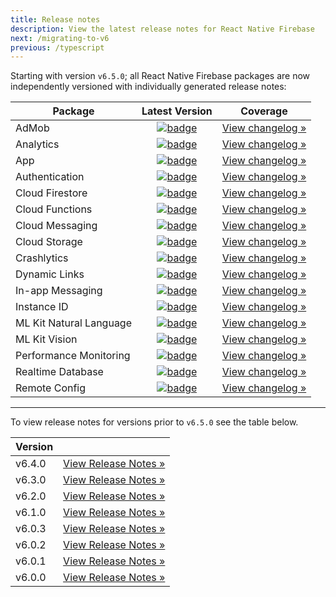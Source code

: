 ```yaml
---
title: Release notes
description: View the latest release notes for React Native Firebase
next: /migrating-to-v6
previous: /typescript
---
```


Starting with version `v6.5.0`; all React Native Firebase packages are now independently versioned with individually generated release notes:

| Package                 |                                                                                         Latest Version                                                                                         |                                                           Coverage                                                           |
| ----------------------- | :--------------------------------------------------------------------------------------------------------------------------------------------------------------------------------------------: | :--------------------------------------------------------------------------------------------------------------------------: |
| AdMob                   |               [![badge](https://img.shields.io/npm/v/@react-native-firebase/admob.svg?style=for-the-badge&logo=npm)](https://www.npmjs.com/package/@react-native-firebase/admob)               |        [View changelog »](https://github.com/invertase/react-native-firebase/tree/master/packages/admob/CHANGELOG.md)        |
| Analytics               |           [![badge](https://img.shields.io/npm/v/@react-native-firebase/analytics.svg?style=for-the-badge&logo=npm)](https://www.npmjs.com/package/@react-native-firebase/analytics)           |      [View changelog »](https://github.com/invertase/react-native-firebase/tree/master/packages/analytics/CHANGELOG.md)      |
| App                     |                 [![badge](https://img.shields.io/npm/v/@react-native-firebase/app.svg?style=for-the-badge&logo=npm)](https://www.npmjs.com/package/@react-native-firebase/app)                 |         [View changelog »](https://github.com/invertase/react-native-firebase/tree/master/packages/app/CHANGELOG.md)         |
| Authentication          |                [![badge](https://img.shields.io/npm/v/@react-native-firebase/auth.svg?style=for-the-badge&logo=npm)](https://www.npmjs.com/package/@react-native-firebase/auth)                |        [View changelog »](https://github.com/invertase/react-native-firebase/tree/master/packages/auth/CHANGELOG.md)         |
| Cloud Firestore         |           [![badge](https://img.shields.io/npm/v/@react-native-firebase/firestore.svg?style=for-the-badge&logo=npm)](https://www.npmjs.com/package/@react-native-firebase/firestore)           |      [View changelog »](https://github.com/invertase/react-native-firebase/tree/master/packages/firestore/CHANGELOG.md)      |
| Cloud Functions         |           [![badge](https://img.shields.io/npm/v/@react-native-firebase/functions.svg?style=for-the-badge&logo=npm)](https://www.npmjs.com/package/@react-native-firebase/functions)           |      [View changelog »](https://github.com/invertase/react-native-firebase/tree/master/packages/functions/CHANGELOG.md)      |
| Cloud Messaging         |           [![badge](https://img.shields.io/npm/v/@react-native-firebase/messaging.svg?style=for-the-badge&logo=npm)](https://www.npmjs.com/package/@react-native-firebase/messaging)           |      [View changelog »](https://github.com/invertase/react-native-firebase/tree/master/packages/messaging/CHANGELOG.md)      |
| Cloud Storage           |             [![badge](https://img.shields.io/npm/v/@react-native-firebase/storage.svg?style=for-the-badge&logo=npm)](https://www.npmjs.com/package/@react-native-firebase/storage)             |       [View changelog »](https://github.com/invertase/react-native-firebase/tree/master/packages/storage/CHANGELOG.md)       |
| Crashlytics             |         [![badge](https://img.shields.io/npm/v/@react-native-firebase/crashlytics.svg?style=for-the-badge&logo=npm)](https://www.npmjs.com/package/@react-native-firebase/crashlytics)         |     [View changelog »](https://github.com/invertase/react-native-firebase/tree/master/packages/crashlytics/CHANGELOG.md)     |
| Dynamic Links           |       [![badge](https://img.shields.io/npm/v/@react-native-firebase/dynamic-links.svg?style=for-the-badge&logo=npm)](https://www.npmjs.com/package/@react-native-firebase/dynamic-links)       |    [View changelog »](https://github.com/invertase/react-native-firebase/tree/master/packages/dynamic-links/CHANGELOG.md)    |
| In-app Messaging        |    [![badge](https://img.shields.io/npm/v/@react-native-firebase/in-app-messaging.svg?style=for-the-badge&logo=npm)](https://www.npmjs.com/package/@react-native-firebase/in-app-messaging)    |  [View changelog »](https://github.com/invertase/react-native-firebase/tree/master/packages/in-app-messaging/CHANGELOG.md)   |
| Instance ID             |                 [![badge](https://img.shields.io/npm/v/@react-native-firebase/iid.svg?style=for-the-badge&logo=npm)](https://www.npmjs.com/package/@react-native-firebase/iid)                 |         [View changelog »](https://github.com/invertase/react-native-firebase/tree/master/packages/iid/CHANGELOG.md)         |
| ML Kit Natural Language | [![badge](https://img.shields.io/npm/v/@react-native-firebase/ml-natural-language.svg?style=for-the-badge&logo=npm)](https://www.npmjs.com/package/@react-native-firebase/ml-natural-language) | [View changelog »](https://github.com/invertase/react-native-firebase/tree/master/packages/ml-natural-language/CHANGELOG.md) |
| ML Kit Vision           |           [![badge](https://img.shields.io/npm/v/@react-native-firebase/ml-vision.svg?style=for-the-badge&logo=npm)](https://www.npmjs.com/package/@react-native-firebase/ml-vision)           |      [View changelog »](https://github.com/invertase/react-native-firebase/tree/master/packages/ml-vision/CHANGELOG.md)      |
| Performance Monitoring  |                [![badge](https://img.shields.io/npm/v/@react-native-firebase/perf.svg?style=for-the-badge&logo=npm)](https://www.npmjs.com/package/@react-native-firebase/perf)                |        [View changelog »](https://github.com/invertase/react-native-firebase/tree/master/packages/perf/CHANGELOG.md)         |
| Realtime Database       |            [![badge](https://img.shields.io/npm/v/@react-native-firebase/database.svg?style=for-the-badge&logo=npm)](https://www.npmjs.com/package/@react-native-firebase/database)            |      [View changelog »](https://github.com/invertase/react-native-firebase/tree/master/packages/database/CHANGELOG.md)       |
| Remote Config           |       [![badge](https://img.shields.io/npm/v/@react-native-firebase/remote-config.svg?style=for-the-badge&logo=npm)](https://www.npmjs.com/package/@react-native-firebase/remote-config)       |    [View changelog »](https://github.com/invertase/react-native-firebase/tree/master/packages/remote-config/CHANGELOG.md)    |

---

To view release notes for versions prior to `v6.5.0` see the table below.

| Version |                                                |
| ------- | :--------------------------------------------: |
| v6.4.0  | [View Release Notes &raquo;](/releases/v6.4.0) |
| v6.3.0  | [View Release Notes &raquo;](/releases/v6.3.0) |
| v6.2.0  | [View Release Notes &raquo;](/releases/v6.2.0) |
| v6.1.0  | [View Release Notes &raquo;](/releases/v6.1.0) |
| v6.0.3  | [View Release Notes &raquo;](/releases/v6.0.3) |
| v6.0.2  | [View Release Notes &raquo;](/releases/v6.0.2) |
| v6.0.1  | [View Release Notes &raquo;](/releases/v6.0.1) |
| v6.0.0  | [View Release Notes &raquo;](/releases/v6.0.0) |
